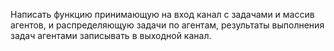 Написать функцию принимающую на вход канал с задачами и массив агентов, и распределяющую задачи по агентам, результаты выполнения задач агентами записывать в выходной канал.